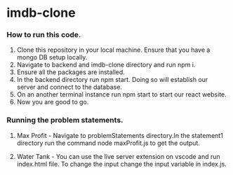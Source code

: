 # imdb-clone

### How to run this code.

1. Clone this repository in your local machine. Ensure that you have a mongo DB setup locally.
2. Navigate to backend and imdb-clone directory and run npm i.
3. Ensure all the packages are installed.
4. In the backend directory run npm start. Doing so will establish our server and connect to the database.
5. On an another terminal instance run npm start to start our react website.
6. Now you are good to go.

### Running the problem statements.

1. Max Profit -
    Navigate to problemStatements directory.In the statement1 directory run the command node maxProfit.js to get the output.

2. Water Tank -
    You can use the live server extension on vscode and run index.html file. To change the input change the input variable in index.js.

